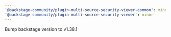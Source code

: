 ```yaml
---
'@backstage-community/plugin-multi-source-security-viewer-common': minor
'@backstage-community/plugin-multi-source-security-viewer': minor
---
```


Bump backstage version to v1.38.1
